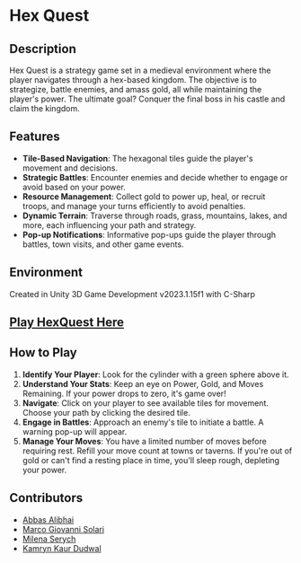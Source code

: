 # Hex Quest

## Description
Hex Quest is a strategy game set in a medieval environment where the player navigates through a hex-based kingdom. The objective is to strategize, battle enemies, and amass gold, all while maintaining the player's power. The ultimate goal? Conquer the final boss in his castle and claim the kingdom.

## Features
- **Tile-Based Navigation**: The hexagonal tiles guide the player's movement and decisions.
- **Strategic Battles**: Encounter enemies and decide whether to engage or avoid based on your power.
- **Resource Management**: Collect gold to power up, heal, or recruit troops, and manage your turns efficiently to avoid penalties.
- **Dynamic Terrain**: Traverse through roads, grass, mountains, lakes, and more, each influencing your path and strategy.
- **Pop-up Notifications**: Informative pop-ups guide the player through battles, town visits, and other game events.

## Environment
Created in Unity 3D Game Development v2023.1.15f1 with C-Sharp

## [Play HexQuest Here](https://ajv99.github.io/HexQuest/week11playtesr/build/index.html)

## How to Play
1. **Identify Your Player**: Look for the cylinder with a green sphere above it.
2. **Understand Your Stats**: Keep an eye on Power, Gold, and Moves Remaining. If your power drops to zero, it's game over!
3. **Navigate**: Click on your player to see available tiles for movement. Choose your path by clicking the desired tile.
4. **Engage in Battles**: Approach an enemy's tile to initiate a battle. A warning pop-up will appear.
5. **Manage Your Moves**: You have a limited number of moves before requiring rest. Refill your move count at towns or taverns. If you're out of gold or can't find a resting place in time, you'll sleep rough, depleting your power.

## Contributors
- [Abbas Alibhai](https://github.com/aJV99)
- [Marco Giovanni Solari](https://github.com/Ms2302)
- [Milena Serych](https://github.com/milenaserych)
- [Kamryn Kaur Dudwal](https://github.com/kamryndudwal)
